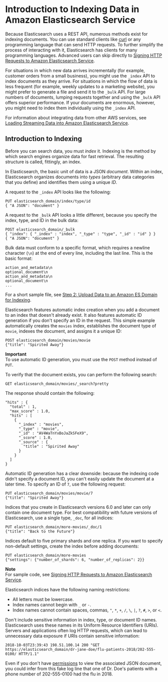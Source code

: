 # Introduction to Indexing Data in Amazon Elasticsearch Service<a name="es-indexing"></a>

Because Elasticsearch uses a REST API, numerous methods exist for indexing documents\. You can use standard clients like [curl](https://curl.haxx.se/) or any programming language that can send HTTP requests\. To further simplify the process of interacting with it, Elasticsearch has clients for many programming languages\. Advanced users can skip directly to [Signing HTTP Requests to Amazon Elasticsearch Service](es-request-signing.md)\.

For situations in which new data arrives incrementally \(for example, customer orders from a small business\), you might use the `_index` API to index documents as they arrive\. For situations in which the flow of data is less frequent \(for example, weekly updates to a marketing website\), you might prefer to generate a file and send it to the `_bulk` API\. For large numbers of documents, lumping requests together and using the `_bulk` API offers superior performance\. If your documents are enormous, however, you might need to index them individually using the `_index` API\.

For information about integrating data from other AWS services, see [Loading Streaming Data into Amazon Elasticsearch Service](es-aws-integrations.md)\.

## Introduction to Indexing<a name="es-indexing-intro"></a>

Before you can search data, you must *index* it\. Indexing is the method by which search engines organize data for fast retrieval\. The resulting structure is called, fittingly, an index\.

In Elasticsearch, the basic unit of data is a JSON *document*\. Within an index, Elasticsearch organizes documents into *types* \(arbitrary data categories that you define\) and identifies them using a unique *ID*\.

A request to the `_index` API looks like the following:

```
PUT elasticsearch_domain/index/type/id
{ "A JSON": "document" }
```

A request to the `_bulk` API looks a little different, because you specify the index, type, and ID in the bulk data:

```
POST elasticsearch_domain/_bulk
{ "index": { "_index" : "index", "_type" : "type", "_id" : "id" } }
{ "A JSON": "document" }
```

Bulk data must conform to a specific format, which requires a newline character \(`\n`\) at the end of every line, including the last line\. This is the basic format:

```
action_and_metadata\n
optional_document\n
action_and_metadata\n
optional_document\n
...
```

For a short sample file, see [Step 2: Upload Data to an Amazon ES Domain for Indexing](es-gsg-upload-data.md)\.

Elasticsearch features automatic index creation when you add a document to an index that doesn't already exist\. It also features automatic ID generation if you don't specify an ID in the request\. This simple example automatically creates the `movies` index, establishes the document type of `movie`, indexes the document, and assigns it a unique ID:

```
POST elasticsearch_domain/movies/movie
{"title": "Spirited Away"}
```

**Important**  
To use automatic ID generation, you must use the `POST` method instead of `PUT`\.

To verify that the document exists, you can perform the following search:

```
GET elasticsearch_domain/movies/_search?pretty
```

The response should contain the following:

```
"hits" : {
  "total" : 1,
  "max_score" : 1.0,
  "hits" : [
    {
      "_index" : "movies",
      "_type" : "movie",
      "_id" : "AV4WaTnYxBoJaZkSFeX9",
      "_score" : 1.0,
      "_source" : {
        "title" : "Spirited Away"
      }
    }
  ]
}
```

Automatic ID generation has a clear downside: because the indexing code didn't specify a document ID, you can't easily update the document at a later time\. To specify an ID of `7`, use the following request:

```
PUT elasticsearch_domain/movies/movie/7
{"title": "Spirited Away"}
```

Indices that you create in Elasticsearch versions 6\.0 and later can only contain one document type\. For best compatibility with future versions of Elasticsearch, use a single type, `_doc`, for all indices:

```
PUT elasticsearch_domain/more-movies/_doc/1
{"title": "Back to the Future"}
```

Indices default to five primary shards and one replica\. If you want to specify non\-default settings, create the index before adding documents:

```
PUT elasticsearch_domain/more-movies
{"settings": {"number_of_shards": 6, "number_of_replicas": 2}}
```

**Note**  
For sample code, see [Signing HTTP Requests to Amazon Elasticsearch Service](es-request-signing.md)\.

Elasticsearch indices have the following naming restrictions:
+ All letters must be lowercase\.
+ Index names cannot begin with `_` or `-`\.
+ Index names cannot contain spaces, commas, `"`, `*`, `+`, `/`, `\`, `|`, `?`, `#`, `>`, or `<`\.

Don't include sensitive information in index, type, or document ID names\. Elasticsearch uses these names in its Uniform Resource Identifiers \(URIs\)\. Servers and applications often log HTTP requests, which can lead to unnecessary data exposure if URIs contain sensitive information:

```
2018-10-03T23:39:43 198.51.100.14 200 "GET https://elasticsearch_domain/dr-jane-doe/flu-patients-2018/202-555-0100/ HTTP/1.1"
```

Even if you don't have [permissions](es-ac.md) to view the associated JSON document, you could infer from this fake log line that one of Dr\. Doe's patients with a phone number of 202\-555\-0100 had the flu in 2018\.